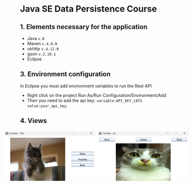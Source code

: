 # Java SE Data Persistence Course

## 1. Elements necessary for the application

- Java `v.8`
- Maven `v.4.0.0`
- okhttp `v.4.12.0`
- gson `v.2.10.1`
- Eclipse

## 3. Environment configuration

In Eclipse you must add environment variables to run the Rest API
- Right click on the project Run As/Run Configuration/Environment/Add
- Then you need to add the api key: `variable:API_KEY_CATS value:your_api_key`.

## 4. Views

<p align="center" style="display: flex; justify-content: center;" >
     <img style="padding: 4px;" width="300" heigth="300" src="./src/main/resources/images/SeeCats.png">
     <img style="padding: 4px;" width="300" heigth="300" src="./src/main/resources/images/FavoriteCat.png">
</p>
